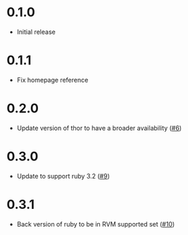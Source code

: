 # 0.1.0
- Initial release

# 0.1.1
- Fix homepage reference

# 0.2.0
- Update version of thor to have a broader availability ([#6](https://github.com/cerner/codeowner_validator/pull/6))

# 0.3.0
- Update to support ruby 3.2 ([#9](https://github.com/cerner/codeowner_validator/pull/9))

# 0.3.1
- Back version of ruby to be in RVM supported set ([#10](https://github.com/cerner/codeowner_validator/pull/10))
